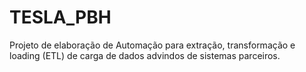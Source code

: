 # TESLA_PBH
Projeto de elaboração de Automação para extração, transformação e loading  (ETL) de carga de dados advindos de sistemas parceiros.
